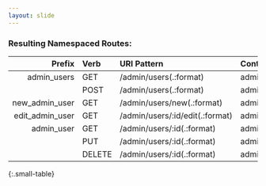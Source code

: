 ```yaml
---
layout: slide
---
```


### Resulting Namespaced Routes:

|          Prefix | Verb   | URI Pattern                            | Controller#Action  |
|----------------:|:-------|:---------------------------------------|:-------------------|
|     admin_users | GET    | /admin/users(.:format)                 | admin/users#index  |
|                 | POST   | /admin/users(.:format)                 | admin/users#create |
|  new_admin_user | GET    | /admin/users/new(.:format)             | admin/users#new    |
| edit_admin_user | GET    | /admin/users/:id/edit(.:format)        | admin/users#edit   |
|      admin_user | GET    | /admin/users/:id(.:format)             | admin/users#show   |
|                 | PUT    | /admin/users/:id(.:format)             | admin/users#update |
|                 | DELETE | /admin/users/:id(.:format)             | admin/users#destroy|
{:.small-table}
